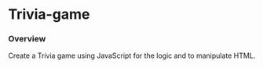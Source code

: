 # Trivia-game

### Overview

Create a Trivia game using JavaScript for the logic and to manipulate HTML.

